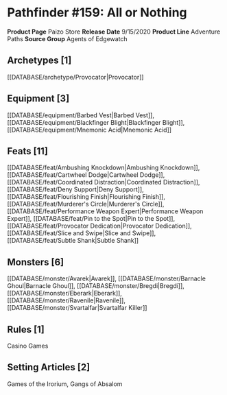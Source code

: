 ﻿---
id: '48'
name: Pathfinder 159. All or Nothing
rarity: Common
type: Source

---
# Pathfinder #159: All or Nothing

**Product Page** Paizo Store
**Release Date** 9/15/2020
**Product Line** Adventure Paths
**Source Group** Agents of Edgewatch

## Archetypes [1]

[[DATABASE/archetype/Provocator|Provocator]]

## Equipment [3]

[[DATABASE/equipment/Barbed Vest|Barbed Vest]], [[DATABASE/equipment/Blackfinger Blight|Blackfinger Blight]], [[DATABASE/equipment/Mnemonic Acid|Mnemonic Acid]]

## Feats [11]

[[DATABASE/feat/Ambushing Knockdown|Ambushing Knockdown]], [[DATABASE/feat/Cartwheel Dodge|Cartwheel Dodge]], [[DATABASE/feat/Coordinated Distraction|Coordinated Distraction]], [[DATABASE/feat/Deny Support|Deny Support]], [[DATABASE/feat/Flourishing Finish|Flourishing Finish]], [[DATABASE/feat/Murderer's Circle|Murderer's Circle]], [[DATABASE/feat/Performance Weapon Expert|Performance Weapon Expert]], [[DATABASE/feat/Pin to the Spot|Pin to the Spot]], [[DATABASE/feat/Provocator Dedication|Provocator Dedication]], [[DATABASE/feat/Slice and Swipe|Slice and Swipe]], [[DATABASE/feat/Subtle Shank|Subtle Shank]]

## Monsters [6]

[[DATABASE/monster/Avarek|Avarek]], [[DATABASE/monster/Barnacle Ghoul|Barnacle Ghoul]], [[DATABASE/monster/Bregdi|Bregdi]], [[DATABASE/monster/Eberark|Eberark]], [[DATABASE/monster/Ravenile|Ravenile]], [[DATABASE/monster/Svartalfar|Svartalfar Killer]]

## Rules [1]

Casino Games

## Setting Articles [2]

Games of the Irorium, Gangs of Absalom